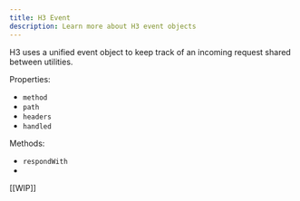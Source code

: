 ```yaml
---
title: H3 Event
description: Learn more about H3 event objects
---
```


H3 uses a unified event object to keep track of an incoming request shared between utilities.

Properties:

- `method`
- `path`
- `headers`
- `handled`

Methods:

- `respondWith`
-

[[WIP]]
